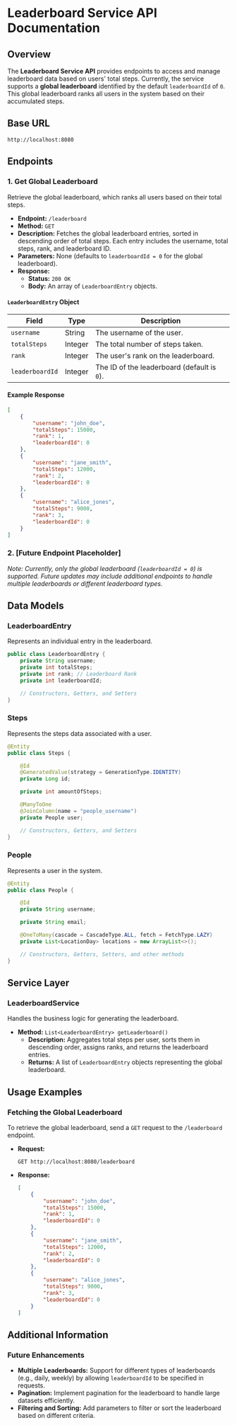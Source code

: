 # Leaderboard Service API Documentation

## Overview

The **Leaderboard Service API** provides endpoints to access and manage leaderboard data based on users' total steps. Currently, the service supports a **global leaderboard** identified by the default `leaderboardId` of `0`. This global leaderboard ranks all users in the system based on their accumulated steps.

## Base URL

```
http://localhost:8080
```

## Endpoints

### 1. Get Global Leaderboard

Retrieve the global leaderboard, which ranks all users based on their total steps.

- **Endpoint:** `/leaderboard`
- **Method:** `GET`
- **Description:** Fetches the global leaderboard entries, sorted in descending order of total steps. Each entry includes the username, total steps, rank, and leaderboard ID.
- **Parameters:** None (defaults to `leaderboardId = 0` for the global leaderboard).
- **Response:**
    - **Status:** `200 OK`
    - **Body:** An array of `LeaderboardEntry` objects.

#### `LeaderboardEntry` Object

| Field           | Type    | Description                      |
|-----------------|---------|----------------------------------|
| `username`      | String  | The username of the user.        |
| `totalSteps`    | Integer | The total number of steps taken. |
| `rank`          | Integer | The user's rank on the leaderboard. |
| `leaderboardId` | Integer | The ID of the leaderboard (default is `0`). |

#### Example Response

```json
[
    {
        "username": "john_doe",
        "totalSteps": 15000,
        "rank": 1,
        "leaderboardId": 0
    },
    {
        "username": "jane_smith",
        "totalSteps": 12000,
        "rank": 2,
        "leaderboardId": 0
    },
    {
        "username": "alice_jones",
        "totalSteps": 9000,
        "rank": 3,
        "leaderboardId": 0
    }
]
```

### 2. [Future Endpoint Placeholder]

*Note: Currently, only the global leaderboard (`leaderboardId = 0`) is supported. Future updates may include additional endpoints to handle multiple leaderboards or different leaderboard types.*

## Data Models

### LeaderboardEntry

Represents an individual entry in the leaderboard.

```java
public class LeaderboardEntry {
    private String username;
    private int totalSteps;
    private int rank; // Leaderboard Rank
    private int leaderboardId;

    // Constructors, Getters, and Setters
}
```

### Steps

Represents the steps data associated with a user.

```java
@Entity
public class Steps {

    @Id
    @GeneratedValue(strategy = GenerationType.IDENTITY)
    private Long id;

    private int amountOfSteps;

    @ManyToOne
    @JoinColumn(name = "people_username")
    private People user;

    // Constructors, Getters, and Setters
}
```

### People

Represents a user in the system.

```java
@Entity
public class People {

    @Id
    private String username;

    private String email;

    @OneToMany(cascade = CascadeType.ALL, fetch = FetchType.LAZY)
    private List<LocationDay> locations = new ArrayList<>();

    // Constructors, Getters, Setters, and other methods
}
```

## Service Layer

### LeaderboardService

Handles the business logic for generating the leaderboard.

- **Method:** `List<LeaderboardEntry> getLeaderboard()`
    - **Description:** Aggregates total steps per user, sorts them in descending order, assigns ranks, and returns the leaderboard entries.
    - **Returns:** A list of `LeaderboardEntry` objects representing the global leaderboard.

## Usage Examples

### Fetching the Global Leaderboard

To retrieve the global leaderboard, send a `GET` request to the `/leaderboard` endpoint.

- **Request:**

  ```
  GET http://localhost:8080/leaderboard
  ```

- **Response:**

  ```json
  [
      {
          "username": "john_doe",
          "totalSteps": 15000,
          "rank": 1,
          "leaderboardId": 0
      },
      {
          "username": "jane_smith",
          "totalSteps": 12000,
          "rank": 2,
          "leaderboardId": 0
      },
      {
          "username": "alice_jones",
          "totalSteps": 9000,
          "rank": 3,
          "leaderboardId": 0
      }
  ]
  ```

## Additional Information

### Future Enhancements

- **Multiple Leaderboards:** Support for different types of leaderboards (e.g., daily, weekly) by allowing `leaderboardId` to be specified in requests.
- **Pagination:** Implement pagination for the leaderboard to handle large datasets efficiently.
- **Filtering and Sorting:** Add parameters to filter or sort the leaderboard based on different criteria.

